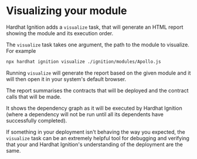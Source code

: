 # Visualizing your module

Hardhat Ignition adds a `visualize` task, that will generate an HTML report showing the module and its execution order.

The `visualize` task takes one argument, the path to the module to visualize. For example

```bash
npx hardhat ignition visualize ./ignition/modules/Apollo.js
```

Running `visualize` will generate the report based on the given module and it will then open it in your system's default browser.

The report summarises the contracts that will be deployed and the contract calls that will be made.

It shows the dependency graph as it will be executed by Hardhat Ignition (where a dependency will not be run until all its dependents have successfully completed).

If something in your deployment isn't behaving the way you expected, the `visualize` task can be an extremely helpful tool for debugging and verifying that your and Hardhat Ignition's understanding of the deployment are the same.

